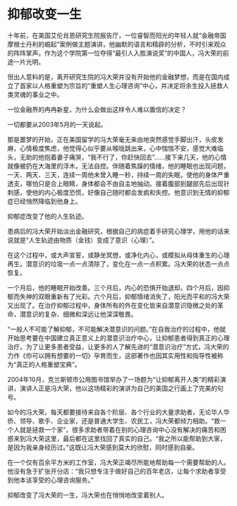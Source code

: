 # 抑郁改变一生

十年前，在美国艾伦肖恩研究生院报告厅，一位睿智而阳光的年轻人就“金融帝国摩根士丹利的崛起”案例做主题演讲，他幽默的语言和精辟的分析，不时引来观众的阵阵掌声。作为这个学院第一位夺得“最引人入胜演说奖”的中国人，冯大荣的前途一片光明。

但出人意料的是，离开研究生院的冯大荣并没有开始他的金融梦想，而是在国内成立了首家以人格重塑为宗旨的“重塑人生心理咨询”中心，并决定将余生投入拯救人类灵魂的事业之中。

一位金融界的冉冉新星，为什么会做出这样令人难以置信的决定？

一切都要从2003年5月的一天说起。

那是噩梦的开始，正在美国留学的冯大荣毫无来由地突然感觉手脚出汗，头皮发麻，心情极度焦虑，他觉得心似乎要从喉咙跳出来，心中惴惴不安，感觉大难临头，无助的他抱着妻子痛哭，“我不行了，你赶快回去”……接下来几天，他的心情就像被扔在大海里的浮木，无法自控。伴随着焦躁的情绪，他的睡眠也出现问题，一天、两天、三天，连续一周他未曾入睡一秒，持续一周的失眠，使他的身体严重透支，哪怕只是合上眼睛，身体都会不由自主地抽动。接着腹部到腿部先后出现针刺感，使他的内心极度恐慌，好像自己随时都会发疯和失控。他意识到无情的抑郁症已经悄然降临到他身上。

抑郁症改变了他的人生轨迹。

患病后的冯大荣开始淡出金融研究，根据自己的病症着手研究心理学，用他的话来说就是“人生轨迹由物质（金钱）变成了意识（心理）”。

在这个过程中，或大声宣誓，或静坐冥想，或净化内心，或模拟从母体重生的心理再生。潜意识的垃圾一点一点清除了，变化在一点一点积累。冯大荣的状态一点点恢复。

一个月后，他的睡眠开始改善。三个月后，内心的恐惧开始退却。四个月后，因抑郁而失神的双眼重新有了光彩。六个月后，抑郁情绪消失了，阳光而平和的冯大荣又出现了。在治疗抑郁过程中，身体所有的外在变化皆来自潜意识隐微之处的革命，潜意识的复杂、细微和深远让他深深敬畏。

“一般人不可能了解抑郁，不可能解决潜意识的问题。”在自我治疗的过程中，他就开始思考要在中国建立真正意义上的潜意识治疗中心，让抑郁患者得到真正的心理治疗。为了让更多患者受益，让更多的人了解先进的“潜意识治疗”方式，冯大荣的力作《你可以拥有想要的一切》孕育而生，这部著作也因其实用性和指导性被称为“真正的人格重塑宝典”。

2004年10月，克兰斯顿市公用图书馆举办了一场题为“让抑郁离开人类”的精彩演讲，演讲人正是冯大荣，他以这场精彩的演讲为自己的美国之行画上了完美的句号。

如今的冯大荣，每天都要接待来自各个阶层、各个行业的大量求助者，无论华人华侨、领导、歌手、企业家，还是普通大学生、农民工，冯大荣都倾力相助。“救一个人就是拯救一个家”，很多求助者带着在别的心理咨询中心没有解决的痛苦和困惑来到冯大荣这里，最后都在这里找回了真实的自己。“我之所以能帮助到大家，是因为我亲身经历过。”这既让冯大荣感到莫大的欣慰，同时感到自豪。

在一个仅有百余平方米的工作室，冯大荣正竭尽所能地帮助每一个需要帮助的人。他没有急于扩张开分店：“我只想专注于做好自己的百年老店，让每个求助者享受到他本该享受的心理咨询服务。”

抑郁改变了冯大荣的一生，冯大荣也在悄悄地改变着别人。